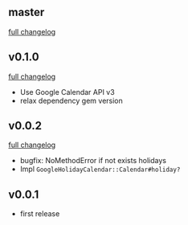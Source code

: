 ## master
[full changelog](http://github.com/sue445/google_holiday_calendar/compare/v0.1.0...master)

## v0.1.0
[full changelog](http://github.com/sue445/google_holiday_calendar/compare/v0.0.2...v0.1.0)

* Use Google Calendar API v3
* relax dependency gem version

## v0.0.2
[full changelog](http://github.com/sue445/google_holiday_calendar/compare/v0.0.1...v0.0.2)

* bugfix: NoMethodError if not exists holidays
* Impl `GoogleHolidayCalendar::Calendar#holiday?`

## v0.0.1
* first release
